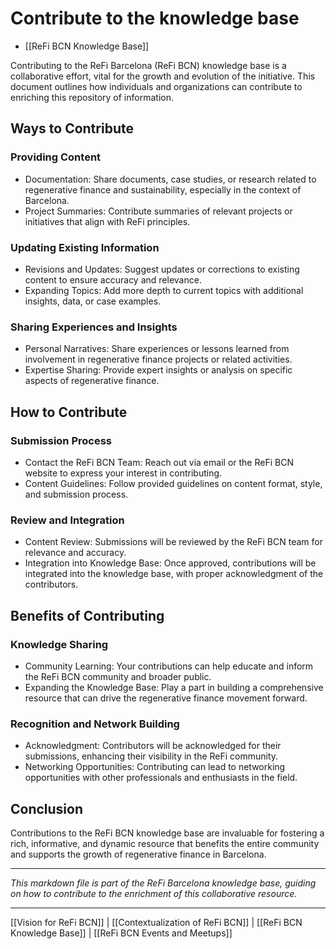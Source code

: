 # Contribute to the knowledge base

- [[ReFi BCN Knowledge Base]]

Contributing to the ReFi Barcelona (ReFi BCN) knowledge base is a collaborative effort, vital for the growth and evolution of the initiative. This document outlines how individuals and organizations can contribute to enriching this repository of information.

## Ways to Contribute

### Providing Content

- Documentation: Share documents, case studies, or research related to regenerative finance and sustainability, especially in the context of Barcelona.
- Project Summaries: Contribute summaries of relevant projects or initiatives that align with ReFi principles.

### Updating Existing Information

- Revisions and Updates: Suggest updates or corrections to existing content to ensure accuracy and relevance.
- Expanding Topics: Add more depth to current topics with additional insights, data, or case examples.

### Sharing Experiences and Insights

- Personal Narratives: Share experiences or lessons learned from involvement in regenerative finance projects or related activities.
- Expertise Sharing: Provide expert insights or analysis on specific aspects of regenerative finance.

## How to Contribute

### Submission Process

- Contact the ReFi BCN Team: Reach out via email or the ReFi BCN website to express your interest in contributing.
- Content Guidelines: Follow provided guidelines on content format, style, and submission process.

### Review and Integration

- Content Review: Submissions will be reviewed by the ReFi BCN team for relevance and accuracy.
- Integration into Knowledge Base: Once approved, contributions will be integrated into the knowledge base, with proper acknowledgment of the contributors.

## Benefits of Contributing

### Knowledge Sharing

- Community Learning: Your contributions can help educate and inform the ReFi BCN community and broader public.
- Expanding the Knowledge Base: Play a part in building a comprehensive resource that can drive the regenerative finance movement forward.

### Recognition and Network Building

- Acknowledgment: Contributors will be acknowledged for their submissions, enhancing their visibility in the ReFi community.
- Networking Opportunities: Contributing can lead to networking opportunities with other professionals and enthusiasts in the field.

## Conclusion

Contributions to the ReFi BCN knowledge base are invaluable for fostering a rich, informative, and dynamic resource that benefits the entire community and supports the growth of regenerative finance in Barcelona.

---

*This markdown file is part of the ReFi Barcelona knowledge base, guiding on how to contribute to the enrichment of this collaborative resource.*

---

[[Vision for ReFi BCN]] | [[Contextualization of ReFi BCN]] | [[ReFi BCN Knowledge Base]] | [[ReFi BCN Events and Meetups]]

